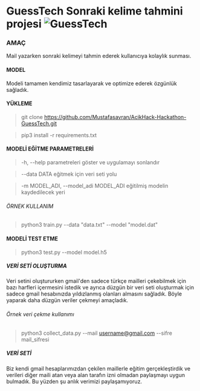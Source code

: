 # GuessTech Sonraki kelime tahmini projesi    ![GuessTech](https://github.com/Mustafasavran/AcikHack-Hackathon-GuessTech/logo.png)

### AMAÇ
Mail yazarken sonraki kelimeyi tahmin ederek kullanıcıya kolaylık sunması.

#### MODEL
Modeli tamamen kendimiz tasarlayarak ve optimize ederek özgünlük sağladık.


#### YÜKLEME

> git clone https://github.com/Mustafasavran/AcikHack-Hackathon-GuessTech.git

> pip3 install -r requirements.txt

#### MODELİ EĞİTME PARAMETRELERİ
>-h, --help            parametreleri göster ve uygulamayı sonlandır

> --data DATA   eğitmek için veri seti yolu

 > -m MODEL_ADI, --model_adi MODEL_ADI   eğitilmiş modelin kaydedilecek yeri
 
###### ÖRNEK KULLANIM
>python3 train.py --data "data.txt" --model "model.dat"

#### MODELİ TEST ETME
> python3 test.py --model model.h5


##### VERİ SETİ OLUŞTURMA
Veri setini oluştururken gmail'den sadece türkçe mailleri çekebilmek için bazı harfleri içermesini istedik ve ayrıca düzgün bir veri seti oluşturmak için sadece gmail hesabınızda yıldızlanmış olanları almasını sağladık. Böyle yaparak daha düzgün veriler çekmeyi amaçladık.

###### Örnek veri çekme kullanımı
> python3 collect_data.py --mail username@gmail.com --sifre mail_sifresi

##### VERİ SETİ

Biz kendi gmail hesaplarımızdan çekilen maillerle eğitim gerçekleştirdik ve verileri diğer maili atan veya alan tarafın izni olmadan paylaşmayı uygun bulmadık. Bu yüzden şu anlık verimizi paylaşamıyoruz.
